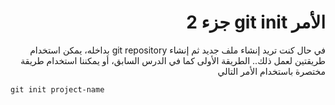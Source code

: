 <div dir="rtl">

# الأمر git init جزء 2

في حال كنت تريد إنشاء ملف جديد ثم إنشاء git repository بداخله، 
يمكن استخدام طريقتين لعمل ذلك.. الطريقة الأولى كما في الدرس السابق، أو يمكننا استخدام طريقة مختصرة باستخدام الأمر التالي

<div dir="ltr">

    git init project-name

</div>
 <div>
